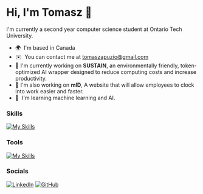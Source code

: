 Hi, I'm Tomasz 👋
=======================
    
I'm currently a second year computer science student at Ontario Tech University.

* 🌍  I'm based in Canada
* ✉️  You can contact me at [tomaszapuzio@gmail.com](mailto:tomaszapuzio@gmail.com)
* 🚀  I'm currently working on **SUSTAIN**, an environmentally friendly, token-optimized AI wrapper designed to reduce computing costs and increase productivity.
* 🚀  I'm also working on **mID**, A website that will allow employees to clock into work easier and faster.
* 🧠  I'm learning machine learning and AI.


### Skills

[![My Skills](https://skillicons.dev/icons?i=java,py,cpp,r,git,html,css,latex,maven,linux,ubuntu,matlab,arduino,&theme=dark)](https://skillicons.dev)

### Tools

[![My Skills](https://skillicons.dev/icons?i=vscode,pycharm,idea,androidstudio,figma,github,notion,&theme=dark)](https://skillicons.dev)

### Socials

[![LinkedIn](https://skillicons.dev/icons?i=linkedin&theme=dark)](https://www.linkedin.com/in/tomasz-puzio/)
[![GitHub](https://skillicons.dev/icons?i=github&theme=dark)](https://github.com/Tomasz0720)
